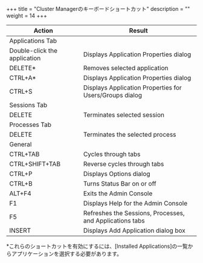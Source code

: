 
+++
title = "Cluster Managerのキーボードショートカット"
description = ""
weight = 14
+++

| Action                       | Result                                                   |
|------------------------------|----------------------------------------------------------|
| Applications Tab             |                                                          |
| Double-click the application | Displays Application Properties dialog                   |
| DELETE*                      | Removes selected application                             |
| CTRL+A*                      | Displays Application Properties dialog                   |
| CTRL+S                       | Displays Application Properties for Users/Groups dialog  |
| Sessions Tab                 |                                                          |
| DELETE                       | Terminates selected session                              |
| Processes Tab                |                                                          |
| DELETE                       | Terminates the selected process                          |
| General                      |                                                          |
| CTRL+TAB                     | Cycles through tabs                                      |
| CTRL+SHIFT+TAB               | Reverse cycles through tabs                              |
| CTRL+P                       | Displays Options dialog                                  |
| CTRL+B                       | Turns Status Bar on or off                               |
| ALT+F4                       | Exits the Admin Console                                  |
| F1                           | Displays Help for the Admin Console                      |
| F5                           | Refreshes the Sessions, Processes, and Applications tabs |
| INSERT                       | Displays Add Application dialog box                      |

*これらのショートカットを有効にするには、[Installed Applications]の一覧からアプリケーションを選択する必要があります。